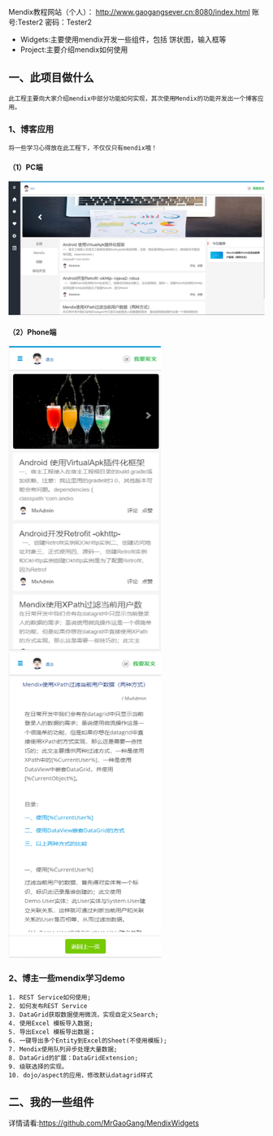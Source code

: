 Mendix教程网站（个人）：
http://www.gaogangsever.cn:8080/index.html
账号:Tester2
密码：Tester2


- Widgets:主要使用mendix开发一些组件，包括 饼状图，输入框等
- Project:主要介绍mendix如何使用


## 一、此项目做什么

    此工程主要向大家介绍mendix中部分功能如何实现，其次使用Mendix的功能开发出一个博客应用。
    
### 1、博客应用
    将一些学习心得放在此工程下，不仅仅只有mendix哦！
 
#### （1）PC端
![PC端图片](https://github.com/MrGaoGang/luckly_mendix/blob/master/images/main.png)

#### （2）Phone端


 <img src="https://github.com/MrGaoGang/luckly_mendix/blob/master/images/phone.png" alt="手机端首页"  width="300" height="600">
   
    
 <img src="https://github.com/MrGaoGang/luckly_mendix/blob/master/images/phone_detail.png" alt="手机端文章详情"  width="300" height="600">
  

### 2、博主一些mendix学习demo
    1. REST Service如何使用;
    2. 如何发布REST Service
    3. DataGrid获取数据使用微流，实现自定义Search;
    4. 使用Excel 模板导入数据;
    5. 导出Excel 模板导出数据；
    6. 一键导出多个Entity到Excel的Sheet(不使用模板);
    7. Mendix使用队列异步处理大量数据;
    8. DataGrid的扩展：DataGridExtension;
    9. 级联选择的实现。
    10. dojo/aspect的应用，修改默认datagrid样式



## 二、我的一些组件
详情请看:https://github.com/MrGaoGang/MendixWidgets

